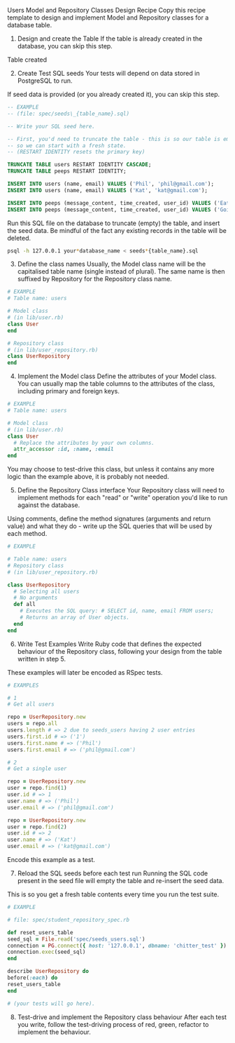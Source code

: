 Users Model and Repository Classes Design Recipe
Copy this recipe template to design and implement Model and Repository classes for a database table.

1. Design and create the Table
   If the table is already created in the database, you can skip this step.

Table created

2. Create Test SQL seeds
   Your tests will depend on data stored in PostgreSQL to run.

If seed data is provided (or you already created it), you can skip this step.

```sql
-- EXAMPLE
-- (file: spec/seeds\_{table_name}.sql)

-- Write your SQL seed here.

-- First, you'd need to truncate the table - this is so our table is emptied between each test run,
-- so we can start with a fresh state.
-- (RESTART IDENTITY resets the primary key)

TRUNCATE TABLE users RESTART IDENTITY CASCADE;
TRUNCATE TABLE peeps RESTART IDENTITY;

INSERT INTO users (name, email) VALUES ('Phil', 'phil@gmail.com');
INSERT INTO users (name, email) VALUES ('Kat', 'kat@gmail.com');

INSERT INTO peeps (message_content, time_created, user_id) VALUES ('Eating breakfast!', '2022-09-01 10:00:00', 1);
INSERT INTO peeps (message_content, time_created, user_id) VALUES ('Going on holiday!', '2022-09-10 06:00:00', 2);

```

Run this SQL file on the database to truncate (empty) the table, and insert the seed data. Be mindful of the fact any existing records in the table will be deleted.

```bash
psql -h 127.0.0.1 your*database_name < seeds*{table_name}.sql
```

3. Define the class names
   Usually, the Model class name will be the capitalised table name (single instead of plural). The same name is then suffixed by Repository for the Repository class name.

```ruby
# EXAMPLE
# Table name: users

# Model class
# (in lib/user.rb)
class User
end

# Repository class
# (in lib/user_repository.rb)
class UserRepository
end
```

4. Implement the Model class
   Define the attributes of your Model class. You can usually map the table columns to the attributes of the class, including primary and foreign keys.

```ruby
# EXAMPLE
# Table name: users

# Model class
# (in lib/user.rb)
class User
  # Replace the attributes by your own columns.
  attr_accessor :id, :name, :email
end
```

You may choose to test-drive this class, but unless it contains any more logic than the example above, it is probably not needed.

5. Define the Repository Class interface
   Your Repository class will need to implement methods for each "read" or "write" operation you'd like to run against the database.

Using comments, define the method signatures (arguments and return value) and what they do - write up the SQL queries that will be used by each method.

```ruby
# EXAMPLE

# Table name: users
# Repository class
# (in lib/user_repository.rb)

class UserRepository
  # Selecting all users
  # No arguments
  def all
    # Executes the SQL query: # SELECT id, name, email FROM users;
    # Returns an array of User objects.
  end
end
```

6. Write Test Examples
   Write Ruby code that defines the expected behaviour of the Repository class, following your design from the table written in step 5.

These examples will later be encoded as RSpec tests.

```ruby
# EXAMPLES

# 1
# Get all users

repo = UserRepository.new
users = repo.all
users.length # => 2 due to seeds_users having 2 user entries
users.first.id # => ('1')
users.first.name # => ('Phil')
users.first.email # => ('phil@gmail.com')

# 2
# Get a single user

repo = UserRepository.new
user = repo.find(1)
user.id # => 1
user.name # => ('Phil')
user.email # => ('phil@gmail.com')

repo = UserRepository.new
user = repo.find(2)
user.id # => 2
user.name # => ('Kat')
user.email # => ('kat@gmail.com')
```

Encode this example as a test.

7. Reload the SQL seeds before each test run
   Running the SQL code present in the seed file will empty the table and re-insert the seed data.

This is so you get a fresh table contents every time you run the test suite.

```ruby
# EXAMPLE

# file: spec/student_repository_spec.rb

def reset_users_table
seed_sql = File.read('spec/seeds_users.sql')
connection = PG.connect({ host: '127.0.0.1', dbname: 'chitter_test' })
connection.exec(seed_sql)
end

describe UserRepository do
before(:each) do
reset_users_table
end

# (your tests will go here).
```

8. Test-drive and implement the Repository class behaviour
   After each test you write, follow the test-driving process of red, green, refactor to implement the behaviour.
